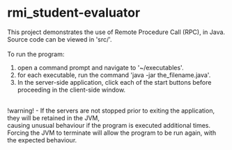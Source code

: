 # rmi_student-evaluator

This project demonstrates the use of Remote Procedure Call (RPC), in Java. </br>
Source code can be viewed in 'src/'. </br>
</br>
To run the program: </br>
1. open a command prompt and navigate to '~/executables'. </br>
2. for each executable, run the command 'java -jar the_filename.java'. </br>
3. In the server-side application, click each of the start buttons before proceeding in the client-side window.</br>
</br>
!warning! - If the servers are not stopped prior to exiting the application, they will be retained in the JVM,</br>
causing unusual behaviour if the program is executed additional times. </br>
Forcing the JVM to terminate will allow the program to be run again, with the expected behaviour.</br>
